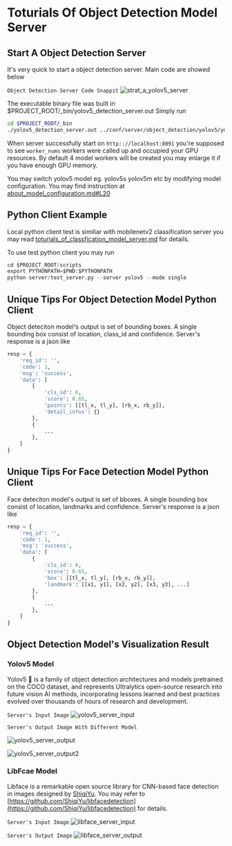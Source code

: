 # Toturials Of Object Detection Model Server

## Start A Object Detection Server

It's very quick to start a object detection server. Main code are showed below

`Object Detection Server Code Snappit`
![strat_a_yolov5_server](../resources/images/start_a_yolov5_server.png)

The executable binary file was built in $PROJECT_ROOT/_bin/yolov5_detection_server.out Simply run

```bash
cd $PROJECT_ROOT/_bin
./yolov5_detection_server.out ../conf/server/object_detection/yolov5/yolov5_server_config.ini
```

When server successfully start on `http:://localhost:8091` you're supposed to see `worker_nums` workers were called up and occupied your GPU resources. By default 4 model workers will be created you may enlarge it if you have enough GPU memory.

You may switch yolov5 model eg. yolov5s yolov5m etc by modifying model configuration. You may find instruction at [about_model_configuration.md#L20](../docs/about_model_configuration.md)

## Python Client Example

Local python client test is similiar with mobilenetv2 classification server you may read [toturials_of_classfication_model_server.md](../docs/toturials_of_classification_model_server.md) for details.

To use test python client you may run

```python
cd $PROJECT_ROOT/scripts
export PYTHONPATH=$PWD:$PYTHONPATH
python server/test_server.py --server yolov5 --mode single
```

## Unique Tips For Object Detection Model Python Client

Object deteciton model's output is set of bounding boxes. A single bounding box consist of location, class_id and confidence. Server's response is a json like

```python
resp = {
    'req_id': '',
    'code': 1,
    'msg': 'success',
    'data': [
        {
            'cls_id': 6,
            'score': 0.65,
            'points': [[tl_x, tl_y], [rb_x, rb_y]],
            'detail_infos': {}
        },
        {
            ...
        },
    ]
}
```

## Unique Tips For Face Detection Model Python Client

Face deteciton model's output is set of bboxes. A single bounding box consist of location, landmarks and confidence. Server's response is a json like

```python
resp = {
    'req_id': '',
    'code': 1,
    'msg': 'success',
    'data': [
        {
            'cls_id': 6,
            'score': 0.65,
            'box': [[tl_x, tl_y], [rb_x, rb_y]],
            'landmark': [[x1, y1], [x2, y2], [x3, y3], ...]
        },
        {
            ...
        },
    ]
}
```

## Object Detection Model's Visualization Result

### Yolov5 Model

Yolov5 :rocket: is a family of object detection architectures and models pretrained on the COCO dataset, and represents Ultralytics open-source research into future vision AI methods, incorporating lessons learned and best practices evolved over thousands of hours of research and development.

`Server's Input Image`
![yolov5_server_input](../resources/images/yolov5_server_input.jpg)

`Server's Output Image With Different Model`

![yolov5_server_output](../resources/images/yolov5_server_output.png)

![yolov5_server_output2](../resources/images/yolov5_server_output2.png)

### LibFcae Model

Libface is a remarkable open source library for CNN-based face detection in images designed by [ShiqiYu](https://github.com/ShiqiYu). You may refer to [https://github.com/ShiqiYu/libfacedetection](https://github.com/ShiqiYu/libfacedetection) for details.

`Server's Input Image`
![libface_server_input](../resources/images/libface_server_input.jpg)

`Server's Output Image`
![libface_server_output](../resources/images/libface_server_output.png)
